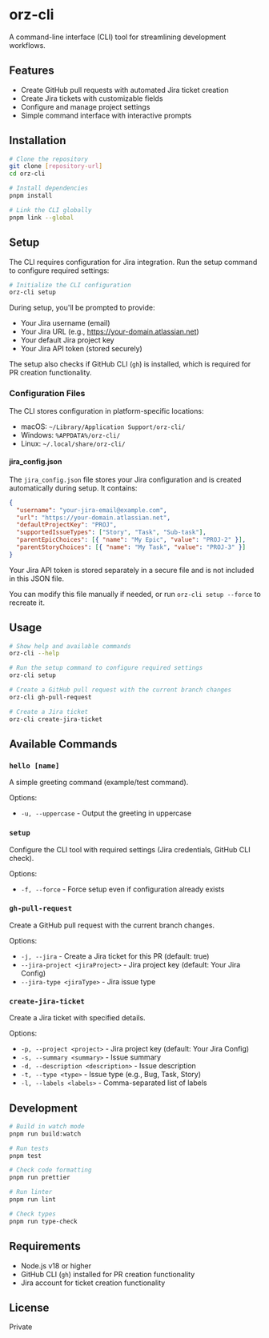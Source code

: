 # orz-cli

A command-line interface (CLI) tool for streamlining development workflows.

## Features

- Create GitHub pull requests with automated Jira ticket creation
- Create Jira tickets with customizable fields
- Configure and manage project settings
- Simple command interface with interactive prompts

## Installation

```bash
# Clone the repository
git clone [repository-url]
cd orz-cli

# Install dependencies
pnpm install

# Link the CLI globally
pnpm link --global
```

## Setup

The CLI requires configuration for Jira integration. Run the setup command to configure required settings:

```bash
# Initialize the CLI configuration
orz-cli setup
```

During setup, you'll be prompted to provide:

- Your Jira username (email)
- Your Jira URL (e.g., https://your-domain.atlassian.net)
- Your default Jira project key
- Your Jira API token (stored securely)

The setup also checks if GitHub CLI (`gh`) is installed, which is required for PR creation functionality.

### Configuration Files

The CLI stores configuration in platform-specific locations:

- macOS: `~/Library/Application Support/orz-cli/`
- Windows: `%APPDATA%/orz-cli/`
- Linux: `~/.local/share/orz-cli/`

#### jira_config.json

The `jira_config.json` file stores your Jira configuration and is created automatically during setup. It contains:

```json
{
  "username": "your-jira-email@example.com",
  "url": "https://your-domain.atlassian.net",
  "defaultProjectKey": "PROJ",
  "supportedIssueTypes": ["Story", "Task", "Sub-task"],
  "parentEpicChoices": [{ "name": "My Epic", "value": "PROJ-2" }],
  "parentStoryChoices": [{ "name": "My Task", "value": "PROJ-3" }]
}
```

Your Jira API token is stored separately in a secure file and is not included in this JSON file.

You can modify this file manually if needed, or run `orz-cli setup --force` to recreate it.

## Usage

```bash
# Show help and available commands
orz-cli --help

# Run the setup command to configure required settings
orz-cli setup

# Create a GitHub pull request with the current branch changes
orz-cli gh-pull-request

# Create a Jira ticket
orz-cli create-jira-ticket
```

## Available Commands

### `hello [name]`

A simple greeting command (example/test command).

Options:

- `-u, --uppercase` - Output the greeting in uppercase

### `setup`

Configure the CLI tool with required settings (Jira credentials, GitHub CLI check).

Options:

- `-f, --force` - Force setup even if configuration already exists

### `gh-pull-request`

Create a GitHub pull request with the current branch changes.

Options:

- `-j, --jira` - Create a Jira ticket for this PR (default: true)
- `--jira-project <jiraProject>` - Jira project key (default: Your Jira Config)
- `--jira-type <jiraType>` - Jira issue type

### `create-jira-ticket`

Create a Jira ticket with specified details.

Options:

- `-p, --project <project>` - Jira project key (default: Your Jira Config)
- `-s, --summary <summary>` - Issue summary
- `-d, --description <description>` - Issue description
- `-t, --type <type>` - Issue type (e.g., Bug, Task, Story)
- `-l, --labels <labels>` - Comma-separated list of labels

## Development

```bash
# Build in watch mode
pnpm run build:watch

# Run tests
pnpm test

# Check code formatting
pnpm run prettier

# Run linter
pnpm run lint

# Check types
pnpm run type-check
```

## Requirements

- Node.js v18 or higher
- GitHub CLI (`gh`) installed for PR creation functionality
- Jira account for ticket creation functionality

## License

Private
